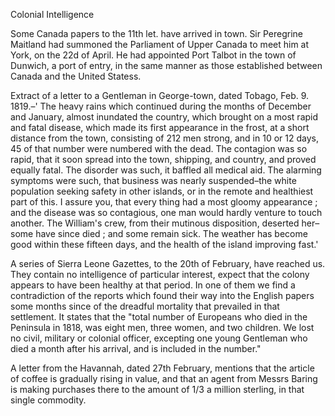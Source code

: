 Colonial IntelligenceSome Canada papers to the 11th let. have arrived in town. Sir Peregrine
                    Maitland had summoned the Parliament of Upper Canada to meet him at York,
                    on the 22d of April. He had appointed Port Talbot in the town of
                    Dunwich, a port of entry, in the same manner as those established between
                    Canada and the United Statess.Extract of a letter to a Gentleman in George-town, dated Tobago, Feb. 9.
                    1819.–' The heavy rains which continued during the months of
                    December and January, almost inundated the country, which brought on a
                    most rapid and fatal disease, which made its first appearance in the frost,
                    at a short distance from the town, consisting of 212 men strong, and in 10
                    or 12 days, 45 of that number were numbered with the dead. The
                    contagion was so rapid, that it soon spread into the town, shipping, and
                    country, and proved equally fatal. The disorder was such, it baffled all
                    medical aid. The alarming symptoms were such, that business was nearly
                    suspended–the white population seeking safety in other islands, or
                    in the remote and healthiest part of this. I assure you, that every thing
                    had a most gloomy appearance ; and the disease was so contagious, one man would hardly venture to touch another. The
                    William's crew, from their mutinous disposition, deserted
                    her–some have since died ; and some remain sick. The weather has
                    become good within these fifteen days, and the health of the island
                    improving fast.'A series of Sierra Leone Gazettes, to the 20th of February, have reached us.
                    They contain no intelligence of particular interest, expect that
                    the colony appears to have been healthy at that period. In one
                    of them we find a contradiction of the reports which found their way
                    into the English papers some months since of the dreadful mortality that
                    prevailed in that settlement. It states that the "total number of Europeans who died in the Peninsula in 1818, was eight men,
                    three women, and two children. We lost no civil, military or
                    colonial officer, excepting one young Gentleman who died a month after his
                    arrival, and is included in the number."A letter from the Havannah, dated 27th February, mentions that the article
                    of coffee is gradually rising in value, and that an agent from Messrs
                    Baring is making purchases there to the amount of 1/3 a million
                    sterling, in that single commodity.
